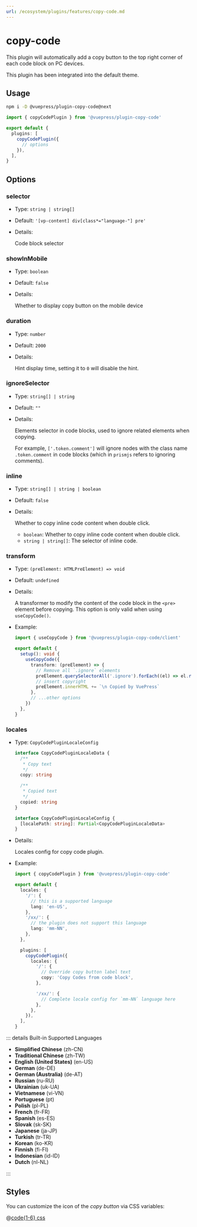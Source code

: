 ```yaml
---
url: /ecosystem/plugins/features/copy-code.md
---
```

# copy-code

This plugin will automatically add a copy button to the top right corner of each code block on PC devices.

This plugin has been integrated into the default theme.

## Usage

```bash
npm i -D @vuepress/plugin-copy-code@next
```

```ts title=".vuepress/config.ts"
import { copyCodePlugin } from '@vuepress/plugin-copy-code'

export default {
  plugins: [
    copyCodePlugin({
      // options
    }),
  ],
}
```

## Options

### selector

* Type: `string | string[]`
* Default: `'[vp-content] div[class*="language-"] pre'`
* Details:

  Code block selector

### showInMobile

* Type: `boolean`
* Default: `false`
* Details:

  Whether to display copy button on the mobile device

### duration

* Type: `number`
* Default: `2000`
* Details:

  Hint display time, setting it to `0` will disable the hint.

### ignoreSelector

* Type: `string[] | string`
* Default: `""`
* Details:

  Elements selector in code blocks, used to ignore related elements when copying.

  For example, `['.token.comment']` will ignore nodes with the class name `.token.comment` in code blocks (which in `prismjs` refers to ignoring comments).

### inline

* Type: `string[] | string | boolean`
* Default: `false`
* Details:

  Whether to copy inline code content when double click.

  * `boolean`: Whether to copy inline code content when double click.
  * `string | string[]`: The selector of inline code.

### transform&#x20;

* Type: `(preElement: HTMLPreElement) => void`

* Default: `undefined`

* Details:

  A transformer to modify the content of the code block in the `<pre>` element before copying. This option is only valid when using `useCopyCode()`.

* Example:

  ```ts title=".vuepress/client.ts"
  import { useCopyCode } from '@vuepress/plugin-copy-code/client'

  export default {
    setup(): void {
      useCopyCode({
        transform: (preElement) => {
          // Remove all `.ignore` elements
          preElement.querySelectorAll('.ignore').forEach((el) => el.remove())
          // insert copyright
          preElement.innerHTML += `\n Copied by VuePress`
        },
        // ...other options
      })
    },
  }
  ```

### locales

* Type: `CopyCodePluginLocaleConfig`

  ```ts
  interface CopyCodePluginLocaleData {
    /**
     * Copy text
     */
    copy: string

    /**
     * Copied text
     */
    copied: string
  }

  interface CopyCodePluginLocaleConfig {
    [localePath: string]: Partial<CopyCodePluginLocaleData>
  }
  ```

* Details:

  Locales config for copy code plugin.

* Example:

  ```ts title=".vuepress/config.ts"
  import { copyCodePlugin } from '@vuepress/plugin-copy-code'

  export default {
    locales: {
      '/': {
        // this is a supported language
        lang: 'en-US',
      },
      '/xx/': {
        // the plugin does not support this language
        lang: 'mm-NN',
      },
    },

    plugins: [
      copyCodePlugin({
        locales: {
          '/': {
            // Override copy button label text
            copy: 'Copy Codes from code block',
          },

          '/xx/': {
            // Complete locale config for `mm-NN` language here
          },
        },
      }),
    ],
  }
  ```

::: details Built-in Supported Languages

* **Simplified Chinese** (zh-CN)
* **Traditional Chinese** (zh-TW)
* **English (United States)** (en-US)
* **German** (de-DE)
* **German (Australia)** (de-AT)
* **Russian** (ru-RU)
* **Ukrainian** (uk-UA)
* **Vietnamese** (vi-VN)
* **Portuguese** (pt)
* **Polish** (pl-PL)
* **French** (fr-FR)
* **Spanish** (es-ES)
* **Slovak** (sk-SK)
* **Japanese** (ja-JP)
* **Turkish** (tr-TR)
* **Korean** (ko-KR)
* **Finnish** (fi-FI)
* **Indonesian** (id-ID)
* **Dutch** (nl-NL)

:::

## Styles

You can customize the icon of the *copy button* via CSS variables:

@[code{1-6} css](@vuepress/plugin-copy-code/src/client/styles/vars.css)
